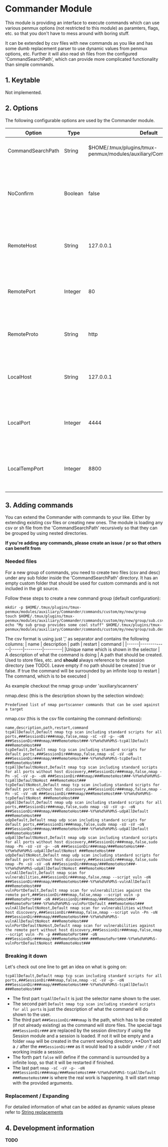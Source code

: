 # Commander Module

This module is providing an interface to execute commands which can use various penmux options (not restricted to this module) as paramters, flags, etc. so that you don't have to mess around with boring stuff.

It can be extended by csv files with new commands as you like and has some dumb replacement parser to use dynamic values from penmux options, etc.
Further it will also read sh files from the configured 'CommandSearchPath', which can provide more complicated functionality than simple commands.

## 1. Keytable

Not implemented.

## 2. Options

The following configurable options are used by the Commander module.

| Option | Type | Default | Description |
|--------|------|---------|-------------|
|CommandSearchPath | String | $HOME/.tmux/plugins/tmux-penmux/modules/auxiliary/Commander/commands | The search path for csv files providing commands |
|NoConfirm | Boolean | false | If this option is true the selected command will be send to the tmux pane including enter, so that it will run directly |
|RemoteHost | String | 127.0.0.1 | An option used by various commands. Can be seen like metasploit's RHOST |
|RemotePort | Integer | 80 | An option used by various commands. Can be seen like metasploit's RPORT |
|RemoteProto | String | http | An option used by various commands. A.e.: gobuster will use this for the target url |
|LocalHost | String | 127.0.0.1 | An option used by various commands. Can be seen like metasploit's LHOST |
|LocalPort | Integer | 4444 | An option used by various commands. Can be seen like metasploit's LPORT |
|LocalTempPort | Integer | 8800 | An option that can be used by Commander commands internally for temporary communication |

## 3. Adding commands

You can extend the Commander with commands to your like. Either by extending existing csv files or creating new ones. The module is loading any csv or sh file from the 'CommandSearchPath' recursively so that they can be grouped by using nested directories.

**If you're adding any commands, please create an issue / pr so that others can benefit from**

### Needed files

For a new group of commands, you need to create two files (csv and desc) under any sub folder inside the 'CommandSearchPath' directory.
It has an empty custom folder that should be used for custom commands and is not included in the git source.

Follow these steps to create a new command group (default configuration):
```
mkdir -p $HOME/.tmux/plugins/tmux-penmux/modules/auxiliary/Commander/commands/custom/my/new/group
touch $HOME/.tmux/plugins/tmux-penmux/modules/auxiliary/Commander/commands/custom/my/new/group/sub.csv
echo "My sub group provides some cool stuff" $HOME/.tmux/plugins/tmux-penmux/modules/auxiliary/Commander/commands/custom/my/new/group/sub.desc
```
The csv format is using just ',' as separator and contains the following columns:
| name | description | path | restart | command |
|------|-------------|------|---------|---------|
|Unique name which is shown in the selector | A description of what the command is doing | A path that should be created. Used to store files, etc. and **should** always reference to the session directory (see TODO). Leave empty if no path should be created | true or false. If true the command will be surrounded by an infinite loop to restart | The command, which is to be executed |

As example checkout the nmap group under 'auxiliary/scanners'

nmap.desc (this is the description shown by the selection window):
```
Predefined list of nmap portscanner commands that can be used against a target
```
nmap.csv (this is the csv file containing the command definitions):
```
name,description,path,restart,command
tcpAllDefault,Default nmap tcp scan including standard scripts for all ports,###SessionDir###nmap,false,nmap -sC -sV -p- -oN ###SessionDir###nmap/###RemoteHost###-%Y%m%d%H%M%S-tcpAllDefault ###RemoteHost###
tcpDefault,Default nmap tcp scan including standard scripts for default ports,###SessionDir###nmap,false,nmap -sC -sV -oN ###SessionDir###nmap/###RemoteHost###-%Y%m%d%H%M%S-tcpDefault ###RemoteHost###
tcpAllDefaultNoHost,Default nmap tcp scan including standard scripts for all ports without host discovery,###SessionDir###nmap,false,nmap -Pn -sC -sV -p- -oN ###SessionDir###nmap/###RemoteHost###-%Y%m%d%H%M%S-tcpAllDefaultNoHost ###RemoteHost###
tcpDefaultNoHost,Default nmap tcp scan including standard scripts for default ports without host discovery,###SessionDir###nmap,false,nmap -Pn -sC -sV -oN ###SessionDir###nmap/###RemoteHost###-%Y%m%d%H%M%S-tcpDefaultNoHost ###RemoteHost###
udpAllDefault,Default nmap udp scan including standard scripts for all ports,###SessionDir###nmap,false,sudo nmap -sU -sV -p- -oN ###SessionDir###nmap/###RemoteHost###-%Y%m%d%H%M%S-udpAllDefault ###RemoteHost###
udpDefault,Default nmap udp scan including standard scripts for default ports,###SessionDir###nmap,false,sudo nmap -sU -sV -oN ###SessionDir###nmap/###RemoteHost###-%Y%m%d%H%M%S-udpAllDefault ###RemoteHost###
udpAllDefaultNoHost,Default nmap udp scan including standard scripts for all ports without host discovery,###SessionDir###nmap,false,sudo nmap -Pn -sU -sV -p- -oN ###SessionDir###nmap/###RemoteHost###-%Y%m%d%H%M%S-udpAllDefaultNoHost ###RemoteHost###
udpDefaultNoHost,Default nmap udp scan including standard scripts for default ports without host discovery,###SessionDir###nmap,false,sudo nmap -Pn -sU -sV -oN ###SessionDir###nmap/###RemoteHost###-%Y%m%d%H%M%S-udpAllDefaultNoHost ###RemoteHost###
vulnAllDefault,Default nmap scan for vulnerabilities,###SessionDir###nmap,false,nmap --script vuln -oN ###SessionDir###nmap/###RemoteHost###-%Y%m%d%H%M%S-vulnAllDefault ###RemoteHost###
vulnPortDefault,Default nmap scan for vulnerabilities against the remote port,###SessionDir###nmap,false,nmap --script vuln -p ###RemotePort### -oN ###SessionDir###nmap/###RemoteHost###-###RemotePort###-%Y%m%d%H%M%S-vulnPortDefault ###RemoteHost###
vulnAllDefaultNoHost,Default nmap scan for vulnerabilities without host discovery,###SessionDir###nmap,false,nmap --script vuln -Pn -oN ###SessionDir###nmap/###RemoteHost###-%Y%m%d%H%M%S-vulnAllDefaultNoHost ###RemoteHost###
vulnPortDefaultNoHost,Default nmap scan for vulnerabilities against the remote port without host discovery,###SessionDir###nmap,false,nmap --script vuln -Pn -p ###RemotePort### -oN ###SessionDir###nmap/###RemoteHost###-###RemotePort###-%Y%m%d%H%M%S-vulnPortDefaultNoHost ###RemoteHost###
```

### Breaking it down

Let's check out one line to get an idea on what is going on:
```
tcpAllDefault,Default nmap tcp scan including standard scripts for all ports,###SessionDir###nmap,false,nmap -sC -sV -p- -oN ###SessionDir###nmap/###RemoteHost###-%Y%m%d%H%M%S-tcpAllDefault ###RemoteHost###
```
- The first part `tcpAllDefault` is just the selector name shown to the user.
- The second part `Default nmap tcp scan including standard scripts for all ports` is just the description of what the command will do shown to the user.
- The third part `###SessionDir###nmap` is the path, which has to be created (if not already existing) as the command will store files. The special tags `###SessionDir###` are replaced by the session directory if using the Session module and a session is loaded. If not it will be empty and a folder `nmap` will be created in the current working directory. **Don't add a `/` after the `###SessionDir###` as it would lead to a subdir under `/` if not working inside a session.
- The forth part `false` will define if the command is surrounded by a infinite loop, so that it will be restarted if finished.
- The last part `nmap -sC -sV -p- -oN ###SessionDir###nmap/###RemoteHost###-%Y%m%d%H%M%S-tcpAllDefault ###RemoteHost###` is where the real work is happening. It will start nmap with the provided arguments.

### Replacement / Expanding

For detailed information of what can be added as dynamic values please refer to [String replacements](../misc/Replacements.md)

## 4. Development information

**TODO**
